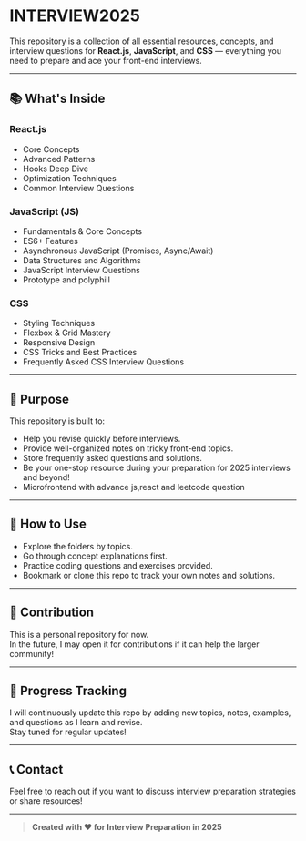 # INTERVIEW2025

This repository is a collection of all essential resources, concepts, and interview questions for **React.js**, **JavaScript**, and **CSS** — everything you need to prepare and ace your front-end interviews.

---

## 📚 What's Inside

### React.js
- Core Concepts
- Advanced Patterns
- Hooks Deep Dive
- Optimization Techniques
- Common Interview Questions

### JavaScript (JS)
- Fundamentals & Core Concepts
- ES6+ Features
- Asynchronous JavaScript (Promises, Async/Await)
- Data Structures and Algorithms
- JavaScript Interview Questions
- Prototype and polyphill

### CSS
- Styling Techniques
- Flexbox & Grid Mastery
- Responsive Design
- CSS Tricks and Best Practices
- Frequently Asked CSS Interview Questions

---

## 🎯 Purpose

This repository is built to:

- Help you revise quickly before interviews.
- Provide well-organized notes on tricky front-end topics.
- Store frequently asked questions and solutions.
- Be your one-stop resource during your preparation for 2025 interviews and beyond!
- Microfrontend with advance js,react and leetcode question

---

## 🚀 How to Use

- Explore the folders by topics.
- Go through concept explanations first.
- Practice coding questions and exercises provided.
- Bookmark or clone this repo to track your own notes and solutions.

---

## 📌 Contribution

This is a personal repository for now.  
In the future, I may open it for contributions if it can help the larger community!

---

## 📅 Progress Tracking

I will continuously update this repo by adding new topics, notes, examples, and questions as I learn and revise.  
Stay tuned for regular updates!

---

## 📞 Contact

Feel free to reach out if you want to discuss interview preparation strategies or share resources!

---

> **Created with ❤️ for Interview Preparation in 2025**
